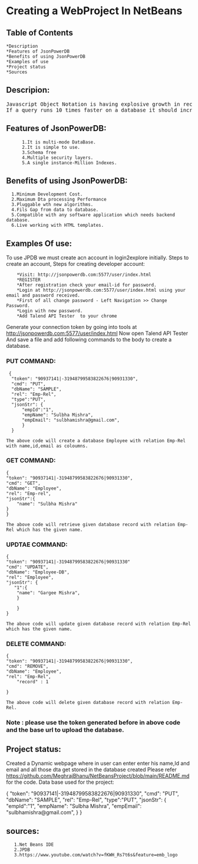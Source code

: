 # Creating a WebProject In NetBeans

## Table of Contents
	*Description
	*Features of JsonPowerDB
	*Benefits of using JsonPowerDB
	*Examples of use
	*Project status
	*Sources


## Descripion:
<pre>
Javascript Object Notation is having explosive growth in recent years due to it's speed.
If a query runs 10 times faster on a database it should increase the speed theoretically by 10 times and practically by 7-8 times,so market will always welcome this new technology as it increases efficency and reduces cost.
</pre> 

## Features of JsonPowerDB:
		  1.It is multi-mode DataBase.
		  2.It is simple to use.
		  3.Schema free
		  4.Multiple security layers.
		  5.A single instance-Million Indexes.

## Benefits of using JsonPowerDB:

      1.Minimum Development Cost.
	  2.Maximum Dta processing Performance
	  3.Pluggable wth new algorithms.
	  4.Fils Gap from data to database.
	  5.Compatible with any software application which needs backend database.
	  6.Live working with HTML templates.
	 
## Examples Of use:
   To use JPDB we must create acn account in login2explore initially.
   Steps to create an account,
   Steps for creating developer account:

		*Visit: http://jsonpowerdb.com:5577/user/index.html
		*REGISTER
		*After registration check your email-id for password.
		*Login at http://jsonpowerdb.com:5577/user/index.html using your email and password received.
		*First of all change password - Left Navigation >> Change Password.
		*Login with new password. 
		*Add Talend API Tester  to your chrome
  Generate your connection token by going into tools at	http://jsonpowerdb.com:5577/user/index.html
  Now open Talend API Tester And save a file and add following commands to the body to create a database.
  
  ### PUT COMMAND:
  ```
   {
    "token": "90937141|-31948799583822676|90931330",
    "cmd": "PUT",
    "dbName": "SAMPLE",
    "rel": "Emp-Rel",
  	"type":"PUT",
    "jsonStr": {
        "empId":"1",
        "empName": "Sulbha Mishra",
        "empEmail": "sulbhamishra@gmail.com",
    	}
	}
  ```
	
	The above code will create a database Employee with relation Emp-Rel with name,id,email as coloumns.
	
	
	
  ### GET COMMAND:
  
	
	{
    "token": "90937141|-31948799583822676|90931330",
    "cmd": "GET",
    "dbName": "Employee",
    "rel": "Emp-rel",
    "jsonStr":{
        "name": "Sulbha Mishra"
    }
	}
	
	The above code will retrieve given database record with relation Emp-Rel which has the given name.
	
	
	
  ### UPDTAE COMMAND:
  
  
	
	{
    "token": "90937141|-31948799583822676|90931330"
    "cmd": "UPDATE",
    "dbName": "Employee-DB",
    "rel": "Employee",
    "jsonStr": {
       "1":{
        "name": "Gargee Mishra",
      	}
       
  	 	}
	}
	
	The above code will update given database record with relation Emp-Rel which has the given name.
	
	
  ### DELETE COMMAND:
  
  
	
	{
    "token": "90937141|-31948799583822676|90931330",
    "cmd": "REMOVE",
    "dbName": "Employee",
    "rel": "Emp-Rel",
 		"record" : 1
       
    }
	
	The above code will delete given database record with relation Emp-Rel.
	
	
	
  
  ### Note : please use the token generated before in above code and the base url to upload the database.



## Project status:
   Created a Dynamic webpage where in user can enter enter his name,Id and email and all those dta get stored in the database created 
   Please refer https://github.com/MeghrajBhanu/NetBeansProject/blob/main/README.md for the code.
   Data base used for the project:
   <p>
   {
    "token": "90937141|-31948799583822676|90931330",
    "cmd": "PUT",
    "dbName": "SAMPLE",
    "rel": "Emp-Rel",
  	"type":"PUT",
    "jsonStr": {
        "empId":"1",
        "empName": "Sulbha Mishra",
        "empEmail": "sulbhamishra@gmail.com",
    	}
	}
   </p>
   

## sources:
	   1.Net Beans IDE
	   2.JPDB  
	   3.https://www.youtube.com/watch?v=fKWH_Rs7t6s&feature=emb_logo

    
  
  
